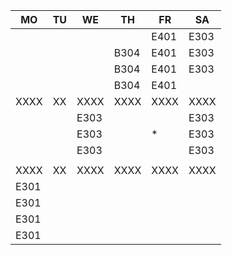 |MO  |TU|WE  |TH  |FR  |SA  |
|----|--|----|----|----|----|
|    |  |    |    |E401|E303|
|    |  |    |B304|E401|E303|
|    |  |    |B304|E401|E303|
|    |  |    |B304|E401|    |
|XXXX|XX|XXXX|XXXX|XXXX|XXXX|
|    |  |E303|    |    |E303|
|    |  |E303|    |*   |E303|
|    |  |E303|    |    |E303|
|    |  |    |    |    |    |
|XXXX|XX|XXXX|XXXX|XXXX|XXXX|
|E301|  |    |    |    |    |
|E301|  |    |    |    |    |
|E301|  |    |    |    |    |
|E301|  |    |    |    |    |

